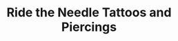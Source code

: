 ---
title: "Ride the Needle Tattoos and Piercings"
url: /norwich/ride-the-needle-tattoos-and-piercings/
shop: Tattoo
---